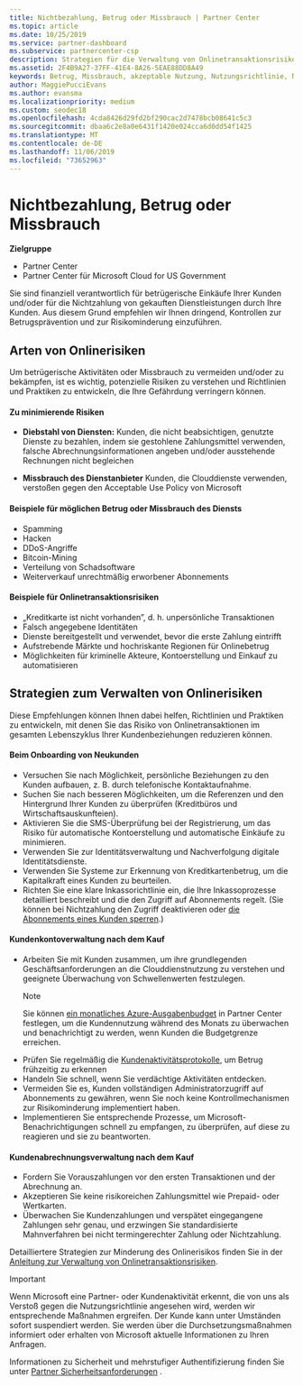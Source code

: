 ```yaml
---
title: Nichtbezahlung, Betrug oder Missbrauch | Partner Center
ms.topic: article
ms.date: 10/25/2019
ms.service: partner-dashboard
ms.subservice: partnercenter-csp
description: Strategien für die Verwaltung von Onlinetransaktionsrisiken, einschließlich der Nichtzahlung von Waren und Dienstleistungen durch den Kunden sowie betrügerische Aktivitäten oder Missbrauch
ms.assetid: 2F4B9A27-37FF-41E4-8A26-5EAE88DD8A49
keywords: Betrug, Missbrauch, akzeptable Nutzung, Nutzungsrichtlinie, Nichtzahlung, Kunde bezahlt die Rechnung nicht, Onlinerisiko, Diebstahl von Diensten, Dienstmissbrauch, Abonnements aussetzen
author: MaggiePucciEvans
ms.author: evansma
ms.localizationpriority: medium
ms.custom: seodec18
ms.openlocfilehash: 4cda8426d29fd2bf290cac2d7478bcb08641c5c3
ms.sourcegitcommit: dbaa6c2e8a0e6431f1420e024cca6d0dd54f1425
ms.translationtype: MT
ms.contentlocale: de-DE
ms.lasthandoff: 11/06/2019
ms.locfileid: "73652963"
---
```

# <a name="non-payment-fraud-or-misuse"></a>Nichtbezahlung, Betrug oder Missbrauch

**Zielgruppe**

-  Partner Center
-  Partner Center für Microsoft Cloud for US Government



Sie sind finanziell verantwortlich für betrügerische Einkäufe Ihrer Kunden und/oder für die Nichtzahlung von gekauften Dienstleistungen durch Ihre Kunden. Aus diesem Grund empfehlen wir Ihnen dringend, Kontrollen zur Betrugsprävention und zur Risikominderung einzuführen.

## <a name="types-of-online-risk"></a>Arten von Onlinerisiken

Um betrügerische Aktivitäten oder Missbrauch zu vermeiden und/oder zu bekämpfen, ist es wichtig, potenzielle Risiken zu verstehen und Richtlinien und Praktiken zu entwickeln, die Ihre Gefährdung verringern können.

#### <a name="risk-exposure-to-be-mitigated"></a>Zu minimierende Risiken

- **Diebstahl von Diensten:** Kunden, die nicht beabsichtigen, genutzte Dienste zu bezahlen, indem sie gestohlene Zahlungsmittel verwenden, falsche Abrechnungsinformationen angeben und/oder ausstehende Rechnungen nicht begleichen

- **Missbrauch des Dienstanbieter** Kunden, die Clouddienste verwenden, verstoßen gegen den Acceptable Use Policy von Microsoft

#### <a name="examples-of-possible-fraud-or-service-abuse"></a>Beispiele für möglichen Betrug oder Missbrauch des Diensts
- Spamming
- Hacken
- DDoS-Angriffe
- Bitcoin-Mining
- Verteilung von Schadsoftware
- Weiterverkauf unrechtmäßig erworbener Abonnements 

#### <a name="examples-of-online-transaction-risk"></a>Beispiele für Onlinetransaktionsrisiken
- „Kreditkarte ist nicht vorhanden”, d. h. unpersönliche Transaktionen
- Falsch angegebene Identitäten
- Dienste bereitgestellt und verwendet, bevor die erste Zahlung eintrifft
- Aufstrebende Märkte und hochriskante Regionen für Onlinebetrug
- Möglichkeiten für kriminelle Akteure, Kontoerstellung und Einkauf zu automatisieren

## <a name="strategies-for-managing-online-risk"></a>Strategien zum Verwalten von Onlinerisiken

Diese Empfehlungen können Ihnen dabei helfen, Richtlinien und Praktiken zu entwickeln, mit denen Sie das Risiko von Onlinetransaktionen im gesamten Lebenszyklus Ihrer Kundenbeziehungen reduzieren können.  

#### <a name="when-onboarding-new-customers"></a>Beim Onboarding von Neukunden
- Versuchen Sie nach Möglichkeit, persönliche Beziehungen zu den Kunden aufbauen, z. B. durch telefonische Kontaktaufnahme.
- Suchen Sie nach besseren Möglichkeiten, um die Referenzen und den Hintergrund Ihrer Kunden zu überprüfen (Kreditbüros und Wirtschaftsauskunfteien). 
- Aktivieren Sie die SMS-Überprüfung bei der Registrierung, um das Risiko für automatische Kontoerstellung und automatische Einkäufe zu minimieren.
- Verwenden Sie zur Identitätsverwaltung und Nachverfolgung digitale Identitätsdienste.
- Verwenden Sie Systeme zur Erkennung von Kreditkartenbetrug, um die Kapitalkraft eines Kunden zu beurteilen.
- Richten Sie eine klare Inkassorichtlinie ein, die Ihre Inkassoprozesse detailliert beschreibt und die den Zugriff auf Abonnements regelt. (Sie können bei Nichtzahlung den Zugriff deaktivieren oder [die Abonnements eines Kunden sperren](suspend-a-subscription.md).)

#### <a name="post-purchase-customer-account-management"></a>Kundenkontoverwaltung nach dem Kauf
- Arbeiten Sie mit Kunden zusammen, um ihre grundlegenden Geschäftsanforderungen an die Clouddienstnutzung zu verstehen und geeignete Überwachung von Schwellenwerten festzulegen.
    > [!NOTE]  
    >  Sie können [ein monatliches Azure-Ausgabenbudget](set-an-azure-spending-budget-for-your-customers.md) in Partner Center festlegen, um die Kundennutzung während des Monats zu überwachen und benachrichtigt zu werden, wenn Kunden die Budgetgrenze erreichen.
- Prüfen Sie regelmäßig die [Kundenaktivitätsprotokolle](activity-logs.md), um Betrug frühzeitig zu erkennen
- Handeln Sie schnell, wenn Sie verdächtige Aktivitäten entdecken.
- Vermeiden Sie es, Kunden vollständigen Administratorzugriff auf Abonnements zu gewähren, wenn Sie noch keine Kontrollmechanismen zur Risikominderung implementiert haben.
- Implementieren Sie entsprechende Prozesse, um Microsoft-Benachrichtigungen schnell zu empfangen, zu überprüfen, auf diese zu reagieren und sie zu beantworten.

#### <a name="post-purchase-customer-billing-management"></a>Kundenabrechnungsverwaltung nach dem Kauf
- Fordern Sie Vorauszahlungen vor den ersten Transaktionen und der Abrechnung an. 
- Akzeptieren Sie keine risikoreichen Zahlungsmittel wie Prepaid- oder Wertkarten.
- Überwachen Sie Kundenzahlungen und verspätet eingegangene Zahlungen sehr genau, und erzwingen Sie standardisierte Mahnverfahren bei nicht termingerechter Zahlung oder Nichtzahlung.

Detailliertere Strategien zur Minderung des Onlinerisikos finden Sie in der [Anleitung zur Verwaltung von Onlinetransaktionsrisiken](https://assets.windowsphone.com/7d885238-e13b-4f10-a682-3d5adacd2859/CSP-PartnerRiskGuide-APSFinal_InvariantCulture_Default.zip).

> [!IMPORTANT]  
> Wenn Microsoft eine Partner- oder Kundenaktivität erkennt, die von uns als Verstoß gegen die Nutzungsrichtlinie angesehen wird, werden wir entsprechende Maßnahmen ergreifen. Der Kunde kann unter Umständen sofort suspendiert werden. Sie werden über die Durchsetzungsmaßnahmen informiert oder erhalten von Microsoft aktuelle Informationen zu Ihren Anfragen.

 Informationen zu Sicherheit und mehrstufiger Authentifizierung finden Sie unter [Partner Sicherheitsanforderungen](partner-security-requirements.md) .

 




